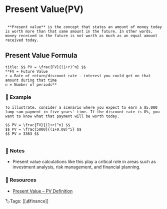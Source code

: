 # Present Value(PV)
``` ad-definition 

 **Present value** is the concept that states an amount of money today is worth more than that same amount in the future. In other words, money received in the future is not worth as much as an equal amount received today.

```
## Present Value Formula
``` ad-note
title: $$ PV = \frac{FV}{(1+r)^n} $$
**FV = Future Value
r = Rate of return/discount rate - interest you could get on that amount during that time
n = Number of periods**
```
### 🔎 Example
```ad-example
To illustrate, consider a scenario where you expect to earn a $5,000 lump sum payment in five years' time. If the discount rate is 8%, you want to know what that payment will be worth today.

$$ PV = \frac{FV}{(1+r)^n} $$
$$ PV = \frac{5000}{(1+0.08)^5} $$
$$ PV = 3363 $$


```

### 📝 Notes
-  Present value calculations like this play a critical role in areas such as investment analysis, risk management, and financial planning.

### 📂 Resources
- [Present Value – PV Definition](https://www.investopedia.com/terms/p/presentvalue.asp)


🏷Tags: [[💰finance]]
